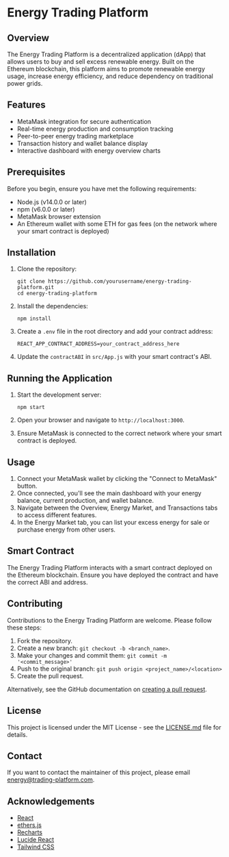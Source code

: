 # Energy Trading Platform

## Overview

The Energy Trading Platform is a decentralized application (dApp) that allows users to buy and sell excess renewable energy. Built on the Ethereum blockchain, this platform aims to promote renewable energy usage, increase energy efficiency, and reduce dependency on traditional power grids.

## Features

- MetaMask integration for secure authentication
- Real-time energy production and consumption tracking
- Peer-to-peer energy trading marketplace
- Transaction history and wallet balance display
- Interactive dashboard with energy overview charts

## Prerequisites

Before you begin, ensure you have met the following requirements:

- Node.js (v14.0.0 or later)
- npm (v6.0.0 or later)
- MetaMask browser extension
- An Ethereum wallet with some ETH for gas fees (on the network where your smart contract is deployed)

## Installation

1. Clone the repository:
   ```
   git clone https://github.com/yourusername/energy-trading-platform.git
   cd energy-trading-platform
   ```

2. Install the dependencies:
   ```
   npm install
   ```

3. Create a `.env` file in the root directory and add your contract address:
   ```
   REACT_APP_CONTRACT_ADDRESS=your_contract_address_here
   ```

4. Update the `contractABI` in `src/App.js` with your smart contract's ABI.

## Running the Application

1. Start the development server:
   ```
   npm start
   ```

2. Open your browser and navigate to `http://localhost:3000`.

3. Ensure MetaMask is connected to the correct network where your smart contract is deployed.

## Usage

1. Connect your MetaMask wallet by clicking the "Connect to MetaMask" button.
2. Once connected, you'll see the main dashboard with your energy balance, current production, and wallet balance.
3. Navigate between the Overview, Energy Market, and Transactions tabs to access different features.
4. In the Energy Market tab, you can list your excess energy for sale or purchase energy from other users.

## Smart Contract

The Energy Trading Platform interacts with a smart contract deployed on the Ethereum blockchain. Ensure you have deployed the contract and have the correct ABI and address.

## Contributing

Contributions to the Energy Trading Platform are welcome. Please follow these steps:

1. Fork the repository.
2. Create a new branch: `git checkout -b <branch_name>`.
3. Make your changes and commit them: `git commit -m '<commit_message>'`
4. Push to the original branch: `git push origin <project_name>/<location>`
5. Create the pull request.

Alternatively, see the GitHub documentation on [creating a pull request](https://help.github.com/articles/creating-a-pull-request/).

## License

This project is licensed under the MIT License - see the [LICENSE.md](LICENSE.md) file for details.

## Contact

If you want to contact the maintainer of this project, please email energy@trading-platform.com.

## Acknowledgements

- [React](https://reactjs.org/)
- [ethers.js](https://docs.ethers.io/v5/)
- [Recharts](https://recharts.org/en-US/)
- [Lucide React](https://lucide.dev/)
- [Tailwind CSS](https://tailwindcss.com/)
